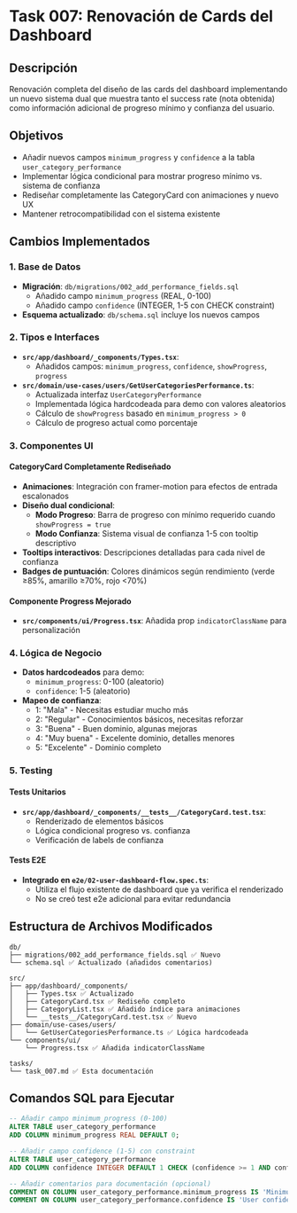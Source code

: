 # Task 007: Renovación de Cards del Dashboard

## Descripción

Renovación completa del diseño de las cards del dashboard implementando un nuevo sistema dual que muestra tanto el success rate (nota obtenida) como información adicional de progreso mínimo y confianza del usuario.

## Objetivos

- Añadir nuevos campos `minimum_progress` y `confidence` a la tabla `user_category_performance`
- Implementar lógica condicional para mostrar progreso mínimo vs. sistema de confianza
- Rediseñar completamente las CategoryCard con animaciones y nuevo UX
- Mantener retrocompatibilidad con el sistema existente

## Cambios Implementados

### 1. Base de Datos

- **Migración**: `db/migrations/002_add_performance_fields.sql`
  - Añadido campo `minimum_progress` (REAL, 0-100)
  - Añadido campo `confidence` (INTEGER, 1-5 con CHECK constraint)
- **Esquema actualizado**: `db/schema.sql` incluye los nuevos campos

### 2. Tipos e Interfaces

- **`src/app/dashboard/_components/Types.tsx`**:
  - Añadidos campos: `minimum_progress`, `confidence`, `showProgress`, `progress`
- **`src/domain/use-cases/users/GetUserCategoriesPerformance.ts`**:
  - Actualizada interfaz `UserCategoryPerformance`
  - Implementada lógica hardcodeada para demo con valores aleatorios
  - Cálculo de `showProgress` basado en `minimum_progress > 0`
  - Cálculo de progreso actual como porcentaje

### 3. Componentes UI

#### CategoryCard Completamente Rediseñado

- **Animaciones**: Integración con framer-motion para efectos de entrada escalonados
- **Diseño dual condicional**:
  - **Modo Progreso**: Barra de progreso con mínimo requerido cuando `showProgress = true`
  - **Modo Confianza**: Sistema visual de confianza 1-5 con tooltip descriptivo
- **Tooltips interactivos**: Descripciones detalladas para cada nivel de confianza
- **Badges de puntuación**: Colores dinámicos según rendimiento (verde ≥85%, amarillo ≥70%, rojo <70%)

#### Componente Progress Mejorado

- **`src/components/ui/Progress.tsx`**: Añadida prop `indicatorClassName` para personalización

### 4. Lógica de Negocio

- **Datos hardcodeados** para demo:
  - `minimum_progress`: 0-100 (aleatorio)
  - `confidence`: 1-5 (aleatorio)
- **Mapeo de confianza**:
  - 1: "Mala" - Necesitas estudiar mucho más
  - 2: "Regular" - Conocimientos básicos, necesitas reforzar
  - 3: "Buena" - Buen dominio, algunas mejoras
  - 4: "Muy buena" - Excelente dominio, detalles menores
  - 5: "Excelente" - Dominio completo

### 5. Testing

#### Tests Unitarios

- **`src/app/dashboard/_components/__tests__/CategoryCard.test.tsx`**:
  - Renderizado de elementos básicos
  - Lógica condicional progreso vs. confianza
  - Verificación de labels de confianza

#### Tests E2E

- **Integrado en `e2e/02-user-dashboard-flow.spec.ts`**:
  - Utiliza el flujo existente de dashboard que ya verifica el renderizado
  - No se creó test e2e adicional para evitar redundancia

## Estructura de Archivos Modificados

```
db/
├── migrations/002_add_performance_fields.sql ✅ Nuevo
└── schema.sql ✅ Actualizado (añadidos comentarios)

src/
├── app/dashboard/_components/
│   ├── Types.tsx ✅ Actualizado
│   ├── CategoryCard.tsx ✅ Rediseño completo
│   ├── CategoryList.tsx ✅ Añadido índice para animaciones
│   └── __tests__/CategoryCard.test.tsx ✅ Nuevo
├── domain/use-cases/users/
│   └── GetUserCategoriesPerformance.ts ✅ Lógica hardcodeada
└── components/ui/
    └── Progress.tsx ✅ Añadida indicatorClassName

tasks/
└── task_007.md ✅ Esta documentación
```

## Comandos SQL para Ejecutar

```sql
-- Añadir campo minimum_progress (0-100)
ALTER TABLE user_category_performance
ADD COLUMN minimum_progress REAL DEFAULT 0;

-- Añadir campo confidence (1-5) con constraint
ALTER TABLE user_category_performance
ADD COLUMN confidence INTEGER DEFAULT 1 CHECK (confidence >= 1 AND confidence <= 5);

-- Añadir comentarios para documentación (opcional)
COMMENT ON COLUMN user_category_performance.minimum_progress IS 'Minimum progress percentage required for this category (0-100)';
COMMENT ON COLUMN user_category_performance.confidence IS 'User confidence level for this category (1-5 scale)';
```
